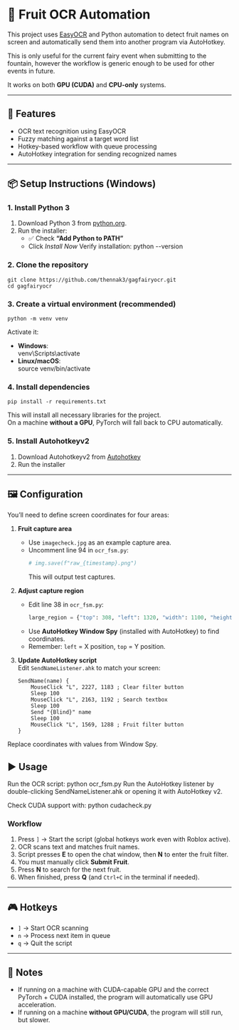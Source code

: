 # 🍓 Fruit OCR Automation

This project uses [EasyOCR](https://github.com/JaidedAI/EasyOCR) and Python automation to detect fruit names on screen and automatically send them into another program via AutoHotkey.  

This is only useful for the current fairy event when submitting to the fountain, however the workflow is generic enough to be used for other events in future.

It works on both **GPU (CUDA)** and **CPU-only** systems.  

---

## 🚀 Features
- OCR text recognition using EasyOCR  
- Fuzzy matching against a target word list  
- Hotkey-based workflow with queue processing  
- AutoHotkey integration for sending recognized names  

---

## 📦 Setup Instructions (Windows)

### 1. Install Python 3
1. Download Python 3 from [python.org](https://www.python.org/downloads/).  
2. Run the installer:  
   - ✅ Check **“Add Python to PATH”**  
   - Click *Install Now*
Verify installation:
  python --version

### 2. Clone the repository
    git clone https://github.com/thennak3/gagfairyocr.git
    cd gagfairyocr

### 3. Create a virtual environment (recommended)
    python -m venv venv

Activate it:
- **Windows**:  
    venv\Scripts\activate  
- **Linux/macOS**:  
    source venv/bin/activate  

### 4. Install dependencies
    pip install -r requirements.txt
This will install all necessary libraries for the project.  
On a machine **without a GPU**, PyTorch will fall back to CPU automatically.

### 5. Install Autohotkeyv2
1. Download Autohotkeyv2 from [Autohotkey](https://www.autohotkey.com/v2/)
2. Run the installer

---

## 🖼️ Configuration

You’ll need to define screen coordinates for four areas:

1. **Fruit capture area**  
   - Use `imagecheck.jpg` as an example capture area.  
   - Uncomment line 94 in `ocr_fsm.py`:  
     ```python
     # img.save(f"raw_{timestamp}.png")
     ```  
     This will output test captures.  

2. **Adjust capture region**  
   - Edit line 38 in `ocr_fsm.py`:  
     ```python
     large_region = {"top": 308, "left": 1320, "width": 1100, "height": 650}
     ```  
   - Use **AutoHotkey Window Spy** (installed with AutoHotkey) to find coordinates.  
   - Remember: `left` = X position, `top` = Y position.  

3. **Update AutoHotkey script**  
   Edit `SendNameListener.ahk` to match your screen:  
   ```ahk
   SendName(name) {
       MouseClick "L", 2227, 1183 ; Clear filter button
       Sleep 100
       MouseClick "L", 2163, 1192 ; Search textbox
       Sleep 100
       Send "{Blind}" name
       Sleep 100
       MouseClick "L", 1569, 1288 ; Fruit filter button
   }
  Replace coordinates with values from Window Spy.

## ▶️ Usage
Run the OCR script:
    python ocr_fsm.py
Run the AutoHotkey listener by double-clicking SendNameListener.ahk or opening it with AutoHotkey v2.

Check CUDA support with:
    python cudacheck.py


### Workflow
1. Press `]` → Start the script (global hotkeys work even with Roblox active).  
2. OCR scans text and matches fruit names.  
3. Script presses **E** to open the chat window, then **N** to enter the fruit filter.  
4. You must manually click **Submit Fruit**.  
5. Press **N** to search for the next fruit.  
6. When finished, press **Q** (and `Ctrl+C` in the terminal if needed).  

---

## 🎮 Hotkeys
- `]` → Start OCR scanning  
- `n` → Process next item in queue  
- `q` → Quit the script  

---

## 📝 Notes
- If running on a machine with CUDA-capable GPU and the correct PyTorch + CUDA installed, the program will automatically use GPU acceleration.  
- If running on a machine **without GPU/CUDA**, the program will still run, but slower.  
